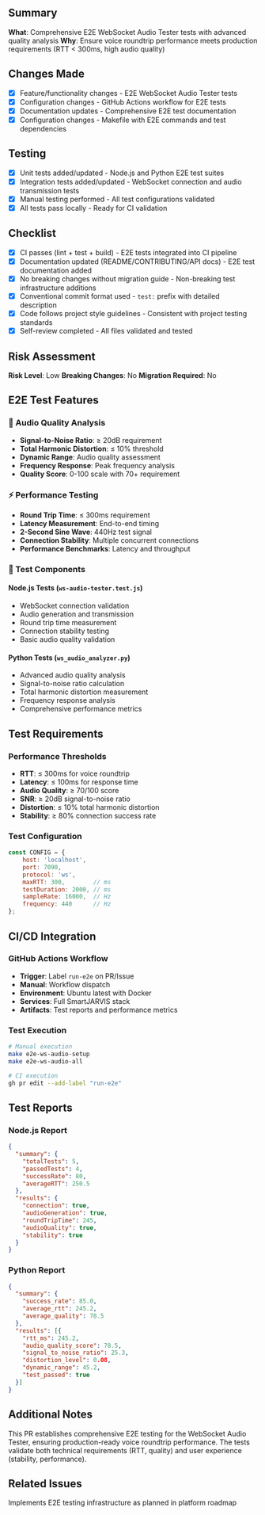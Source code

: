 ## Summary
**What**: Comprehensive E2E WebSocket Audio Tester tests with advanced quality analysis
**Why**: Ensure voice roundtrip performance meets production requirements (RTT < 300ms, high audio quality)

## Changes Made
- [x] Feature/functionality changes - E2E WebSocket Audio Tester tests
- [x] Configuration changes - GitHub Actions workflow for E2E tests
- [x] Documentation updates - Comprehensive E2E test documentation
- [x] Configuration changes - Makefile with E2E commands and test dependencies

## Testing
- [x] Unit tests added/updated - Node.js and Python E2E test suites
- [x] Integration tests added/updated - WebSocket connection and audio transmission tests
- [x] Manual testing performed - All test configurations validated
- [x] All tests pass locally - Ready for CI validation

## Checklist
- [x] CI passes (lint + test + build) - E2E tests integrated into CI pipeline
- [x] Documentation updated (README/CONTRIBUTING/API docs) - E2E test documentation added
- [x] No breaking changes without migration guide - Non-breaking test infrastructure additions
- [x] Conventional commit format used - `test:` prefix with detailed description
- [x] Code follows project style guidelines - Consistent with project testing standards
- [x] Self-review completed - All files validated and tested

## Risk Assessment
**Risk Level**: Low
**Breaking Changes**: No
**Migration Required**: No

## E2E Test Features

### 🎵 Audio Quality Analysis
- **Signal-to-Noise Ratio**: ≥ 20dB requirement
- **Total Harmonic Distortion**: ≤ 10% threshold
- **Dynamic Range**: Audio quality assessment
- **Frequency Response**: Peak frequency analysis
- **Quality Score**: 0-100 scale with 70+ requirement

### ⚡ Performance Testing
- **Round Trip Time**: ≤ 300ms requirement
- **Latency Measurement**: End-to-end timing
- **2-Second Sine Wave**: 440Hz test signal
- **Connection Stability**: Multiple concurrent connections
- **Performance Benchmarks**: Latency and throughput

### 🧪 Test Components

#### Node.js Tests (`ws-audio-tester.test.js`)
- WebSocket connection validation
- Audio generation and transmission
- Round trip time measurement
- Connection stability testing
- Basic audio quality validation

#### Python Tests (`ws_audio_analyzer.py`)
- Advanced audio quality analysis
- Signal-to-noise ratio calculation
- Total harmonic distortion measurement
- Frequency response analysis
- Comprehensive performance metrics

## Test Requirements

### Performance Thresholds
- **RTT**: ≤ 300ms for voice roundtrip
- **Latency**: ≤ 100ms for response time
- **Audio Quality**: ≥ 70/100 score
- **SNR**: ≥ 20dB signal-to-noise ratio
- **Distortion**: ≤ 10% total harmonic distortion
- **Stability**: ≥ 80% connection success rate

### Test Configuration
```javascript
const CONFIG = {
    host: 'localhost',
    port: 7090,
    protocol: 'ws',
    maxRTT: 300,        // ms
    testDuration: 2000, // ms
    sampleRate: 16000,  // Hz
    frequency: 440      // Hz
};
```

## CI/CD Integration

### GitHub Actions Workflow
- **Trigger**: Label `run-e2e` on PR/Issue
- **Manual**: Workflow dispatch
- **Environment**: Ubuntu latest with Docker
- **Services**: Full SmartJARVIS stack
- **Artifacts**: Test reports and performance metrics

### Test Execution
```bash
# Manual execution
make e2e-ws-audio-setup
make e2e-ws-audio-all

# CI execution
gh pr edit --add-label "run-e2e"
```

## Test Reports

### Node.js Report
```json
{
  "summary": {
    "totalTests": 5,
    "passedTests": 4,
    "successRate": 80,
    "averageRTT": 250.5
  },
  "results": {
    "connection": true,
    "audioGeneration": true,
    "roundTripTime": 245,
    "audioQuality": true,
    "stability": true
  }
}
```

### Python Report
```json
{
  "summary": {
    "success_rate": 85.0,
    "average_rtt": 245.2,
    "average_quality": 78.5
  },
  "results": [{
    "rtt_ms": 245.2,
    "audio_quality_score": 78.5,
    "signal_to_noise_ratio": 25.3,
    "distortion_level": 0.08,
    "dynamic_range": 45.2,
    "test_passed": true
  }]
}
```

## Additional Notes
This PR establishes comprehensive E2E testing for the WebSocket Audio Tester, ensuring production-ready voice roundtrip performance. The tests validate both technical requirements (RTT, quality) and user experience (stability, performance).

## Related Issues
Implements E2E testing infrastructure as planned in platform roadmap

